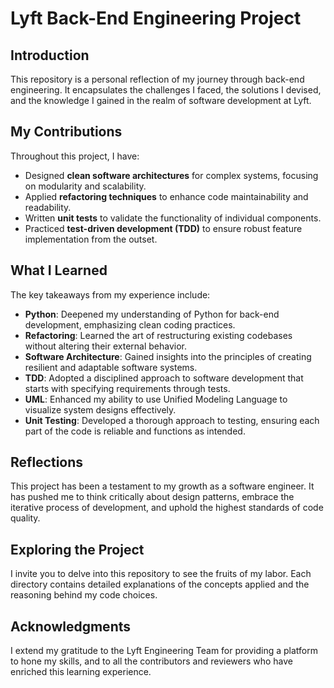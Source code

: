 # Lyft Back-End Engineering Project

## Introduction
This repository is a personal reflection of my journey through back-end engineering. It encapsulates the challenges I faced, the solutions I devised, and the knowledge I gained in the realm of software development at Lyft.

## My Contributions
Throughout this project, I have:
- Designed **clean software architectures** for complex systems, focusing on modularity and scalability.
- Applied **refactoring techniques** to enhance code maintainability and readability.
- Written **unit tests** to validate the functionality of individual components.
- Practiced **test-driven development (TDD)** to ensure robust feature implementation from the outset.

## What I Learned
The key takeaways from my experience include:
- **Python**: Deepened my understanding of Python for back-end development, emphasizing clean coding practices.
- **Refactoring**: Learned the art of restructuring existing codebases without altering their external behavior.
- **Software Architecture**: Gained insights into the principles of creating resilient and adaptable software systems.
- **TDD**: Adopted a disciplined approach to software development that starts with specifying requirements through tests.
- **UML**: Enhanced my ability to use Unified Modeling Language to visualize system designs effectively.
- **Unit Testing**: Developed a thorough approach to testing, ensuring each part of the code is reliable and functions as intended.

## Reflections
This project has been a testament to my growth as a software engineer. It has pushed me to think critically about design patterns, embrace the iterative process of development, and uphold the highest standards of code quality.

## Exploring the Project
I invite you to delve into this repository to see the fruits of my labor. Each directory contains detailed explanations of the concepts applied and the reasoning behind my code choices.

## Acknowledgments
I extend my gratitude to the Lyft Engineering Team for providing a platform to hone my skills, and to all the contributors and reviewers who have enriched this learning experience.
